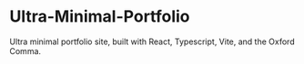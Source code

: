 # Ultra-Minimal-Portfolio
Ultra minimal portfolio site, built with React, Typescript, Vite, and the Oxford Comma.
